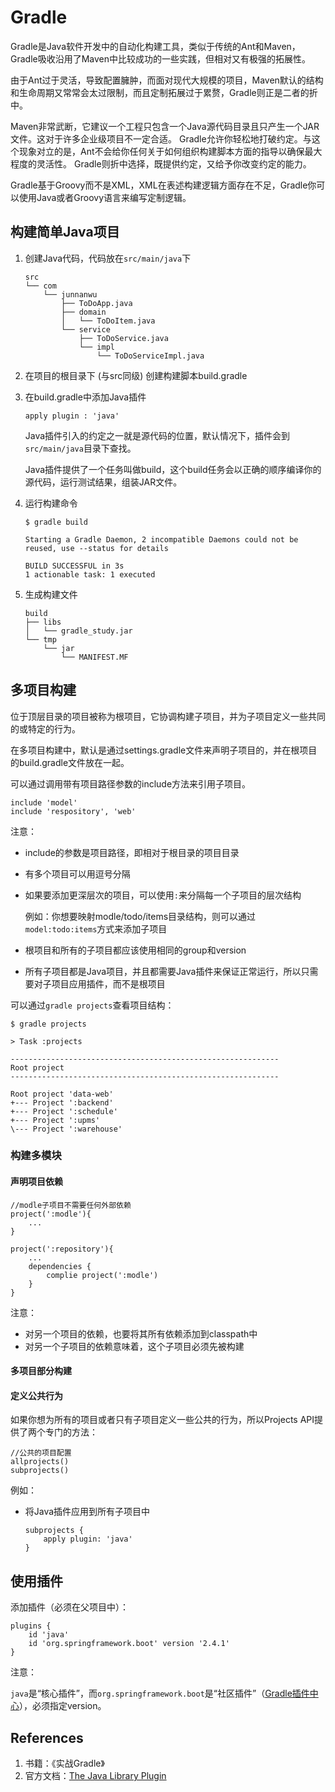 # Gradle

Gradle是Java软件开发中的自动化构建工具，类似于传统的Ant和Maven，Gradle吸收沿用了Maven中比较成功的一些实践，但相对又有极强的拓展性。

由于Ant过于灵活，导致配置臃肿，而面对现代大规模的项目，Maven默认的结构和生命周期又常常会太过限制，而且定制拓展过于累赘，Gradle则正是二者的折中。

Maven非常武断，它建议一个工程只包含一个Java源代码目录且只产生一个JAR文件。这对于许多企业级项目不一定合适。 Gradle允许你轻松地打破约定。与这个现象对立的是，Ant不会给你任何关于如何组织构建脚本方面的指导以确保最大程度的灵活性。 Gradle则折中选择，既提供约定，又给予你改变约定的能力。

Gradle基于Groovy而不是XML，XML在表述构建逻辑方面存在不足，Gradle你可以使用Java或者Groovy语言来编写定制逻辑。

## 构建简单Java项目

1. 创建Java代码，代码放在`src/main/java`下

   ```
   src
   └── com
       └── junnanwu
           ├── ToDoApp.java
           ├── domain
           │   └── ToDoItem.java
           └── service
               ├── ToDoService.java
               └── impl
                   └── ToDoServiceImpl.java
   ```

2. 在项目的根目录下 (与src同级) 创建构建脚本build.gradle

3. 在build.gradle中添加Java插件

   ```
   apply plugin : 'java'
   ```

   Java插件引入的约定之一就是源代码的位置，默认情况下，插件会到`src/main/java`目录下查找。

   Java插件提供了一个任务叫做build，这个build任务会以正确的顺序编译你的源代码，运行测试结果，组装JAR文件。

4. 运行构建命令

   ```
   $ gradle build
   
   Starting a Gradle Daemon, 2 incompatible Daemons could not be reused, use --status for details
   
   BUILD SUCCESSFUL in 3s
   1 actionable task: 1 executed
   ```

5. 生成构建文件

   ```
   build
   ├── libs
   │   └── gradle_study.jar
   └── tmp
       └── jar
           └── MANIFEST.MF
   ```

## 多项目构建

位于顶层目录的项目被称为根项目，它协调构建子项目，并为子项目定义一些共同的或特定的行为。

在多项目构建中，默认是通过settings.gradle文件来声明子项目的，并在根项目的build.gradle文件放在一起。

可以通过调用带有项目路径参数的include方法来引用子项目。

```
include 'model'
include 'respository', 'web'
```

注意：

- include的参数是项目路径，即相对于根目录的项目目录

- 有多个项目可以用逗号分隔

- 如果要添加更深层次的项目，可以使用`:`来分隔每一个子项目的层次结构

  例如：你想要映射modle/todo/items目录结构，则可以通过`model:todo:items`方式来添加子项目

- 根项目和所有的子项目都应该使用相同的group和version

- 所有子项目都是Java项目，并且都需要Java插件来保证正常运行，所以只需要对子项目应用插件，而不是根项目

可以通过`gradle projects`查看项目结构：

```
$ gradle projects 

> Task :projects

------------------------------------------------------------
Root project
------------------------------------------------------------

Root project 'data-web'
+--- Project ':backend'
+--- Project ':schedule'
+--- Project ':upms'
\--- Project ':warehouse'
```

### 构建多模块

#### 声明项目依赖

```
//modle子项目不需要任何外部依赖
project(':modle'){
    ...
}

project(':repository'){
    ...
    dependencies {
        complie project(':modle')
    }
}
```

注意：

- 对另一个项目的依赖，也要将其所有依赖添加到classpath中
- 对另一个子项目的依赖意味着，这个子项目必须先被构建

#### 多项目部分构建

#### 定义公共行为

如果你想为所有的项目或者只有子项目定义一些公共的行为，所以Projects API提供了两个专门的方法：

```
//公共的项目配置
allprojects()
subprojects()
```

例如：

- 将Java插件应用到所有子项目中

  ```
  subprojects {
      apply plugin: 'java'
  }
  ```


## 使用插件

添加插件（必须在父项目中）：

```
plugins {
    id 'java'
    id 'org.springframework.boot' version '2.4.1'
}
```

注意：

 `java`是“核心插件”，而`org.springframework.boot`是“社区插件”（[Gradle插件中心](https://links.jianshu.com/go?to=https%3A%2F%2Fplugins.gradle.org%2F)），必须指定version。

## References

1. 书籍：《实战Gradle》
1. 官方文档：[The Java Library Plugin](https://docs.gradle.org/current/userguide/java_library_plugin.html)

